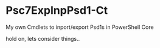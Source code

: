 # Psc7ExpInpPsd1-Ct
My own Cmdlets to inport/export Psd1s in PowerShell Core 

hold on, lets consider things..
